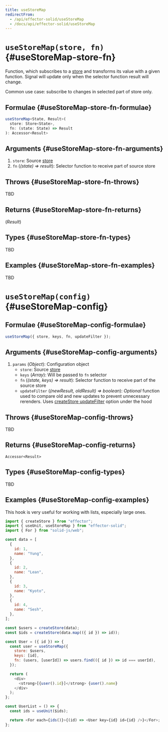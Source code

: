 ```yaml
---
title: useStoreMap
redirectFrom:
  - /api/effector-solid/useStoreMap
  - /docs/api/effector-solid/useStoreMap
---
```


# `useStoreMap(store, fn)` {#useStoreMap-store-fn}

Function, which subscribes to a [store](/en/api/effector/Store) and transforms its value with a given function. Signal will update only when the selector function result will change.

Common use case: subscribe to changes in selected part of store only.

## Formulae {#useStoreMap-store-fn-formulae}

```ts
useStoreMap<State, Result>(
  store: Store<State>,
  fn: (state: State) => Result
): Accessor<Result>
```

## Arguments {#useStoreMap-store-fn-arguments}

1. `store`: Source [store](/en/api/effector/Store)
2. `fn` (_(state) => result_): Selector function to receive part of source store

## Throws {#useStoreMap-store-fn-throws}

TBD

## Returns {#useStoreMap-store-fn-returns}

(_Result_)

## Types {#useStoreMap-store-fn-types}

TBD

## Examples {#useStoreMap-store-fn-examples}

TBD

# `useStoreMap(config)` {#useStoreMap-config}

## Formulae {#useStoreMap-config-formulae}

```ts
useStoreMap({ store, keys, fn, updateFilter });
```

## Arguments {#useStoreMap-config-arguments}

1. `params` (_Object_): Configuration object
   - `store`: Source [store](/en/api/effector/Store)
   - `keys` (_Array_): Will be passed to `fn` selector
   - `fn` (_(state, keys) => result_): Selector function to receive part of the source store
   - `updateFilter` (_(newResult, oldResult) => boolean_): _Optional_ function used to compare old and new updates to prevent unnecessary rerenders. Uses [createStore updateFilter](/en/api/effector/createStore) option under the hood

## Throws {#useStoreMap-config-throws}

TBD

## Returns {#useStoreMap-config-returns}

`Accessor<Result>`

## Types {#useStoreMap-config-types}

TBD

## Examples {#useStoreMap-config-examples}

This hook is very useful for working with lists, especially large ones.

```js
import { createStore } from "effector";
import { useUnit, useStoreMap } from "effector-solid";
import { For } from "solid-js/web";

const data = [
  {
    id: 1,
    name: "Yung",
  },
  {
    id: 2,
    name: "Lean",
  },
  {
    id: 3,
    name: "Kyoto",
  },
  {
    id: 4,
    name: "Sesh",
  },
];

const $users = createStore(data);
const $ids = createStore(data.map(({ id }) => id));

const User = ({ id }) => {
  const user = useStoreMap({
    store: $users,
    keys: [id],
    fn: (users, [userId]) => users.find(({ id }) => id === userId),
  });

  return (
    <div>
      <strong>[{user().id}]</strong> {user().name}
    </div>
  );
};

const UserList = () => {
  const ids = useUnit($ids);

  return <For each={ids()}>{(id) => <User key={id} id={id} />}</For>;
};
```
